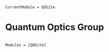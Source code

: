 ```@meta
CurrentModule = QOSite
```

# Quantum Optics Group

```@index
```

```@autodocs
Modules = [QOSite]
```

